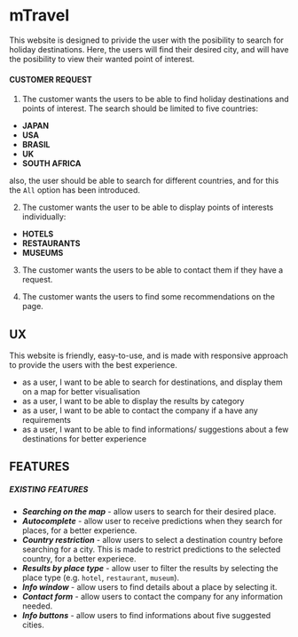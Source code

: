 # mTravel
This website is designed to privide the user with the posibility to search for holiday destinations. Here, the users will find
their desired city, and will have the posibility to view their wanted point of interest.

#### CUSTOMER REQUEST

1. The customer wants the users to be able to find holiday destinations and points of interest. The search should be limited
to five countries:          
- **JAPAN**
- **USA**
- **BRASIL**
- **UK**
- **SOUTH AFRICA**

also, the user should be able to search for different countries, and for this the `All` option has been introduced.

2. The customer wants the user to be able to display points of interests individually:
- **HOTELS**
- **RESTAURANTS**
- **MUSEUMS**

3. The customer wants the users to be able to contact them if they have a request.

4. The customer wants the users to find some recommendations on the page.


## UX

This website is friendly, easy-to-use, and is made with responsive approach to provide the users with the best experience.

- as a user, I want to be able to search for destinations, and display them on a map for better visualisation
- as a user, I want to be able to display the results by category
- as a user, I want to be able to contact the company if a have any requirements
- as a user, I want to be able to find informations/ suggestions about a few destinations for better experience

## FEATURES

##### EXISTING FEATURES

- **_Searching on the map_** - allow users to search for their desired place.
- **_Autocomplete_** - allow user to receive predictions when they search for places, for a better experience.
- **_Country restriction_** - allow users to select a destination country before searching for a city. This is made to restrict predictions to the selected country, for a better experiece.
- **_Results by place type_** - allow user to filter the results by selecting the place type (e.g. `hotel`, `restaurant`, `museum`).
- **_Info window_** - allow users to find details about a place by selecting it.
- **_Contact form_** - allow users to contact the company for any information needed.
- **_Info buttons_** - allow users to find informations about five suggested cities.

